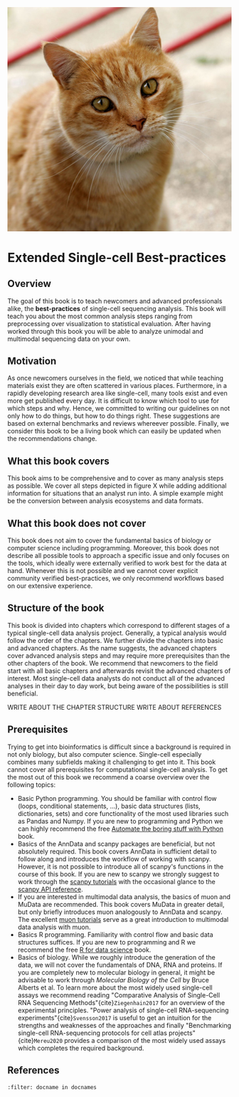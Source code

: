 ![alt text](_static/images/title.jpg "Title")

<div style="page-break-after: always;"></div>

# Extended Single-cell Best-practices

## Overview

The goal of this book is to teach newcomers and advanced professionals alike, the **best-practices** of single-cell sequencing analysis.
This book will teach you about the most common analysis steps ranging from preprocessing over visualization to statistical evaluation.
After having worked through this book you will be able to analyze unimodal and multimodal sequencing data on your own.

## Motivation

As once newcomers ourselves in the field, we noticed that while teaching materials exist they are often scattered in various places. Furthermore, in a rapidly developing research area like single-cell, many tools exist and even more get published every day. It is difficult to know which tool to use for which steps and why.
Hence, we committed to writing our guidelines on not only how to do things, but how to do things right. These suggestions are based on external benchmarks and reviews whereever possible. Finally, we consider this book to be a living book which can easily be updated when the recommendations change.

## What this book covers

This book aims to be comprehensive and to cover as many analysis steps as possible. We cover all steps depicted in figure X while adding additional information for situations that an analyst run into. A simple example might be the conversion between analysis ecosystems and data formats.

## What this book does not cover

This book does not aim to cover the fundamental basics of biology or computer science including programming. Moreover, this book does not describe all possible tools to approach a specific issue and only focuses on the tools, which ideally were externally verified to work best for the data at hand. Whenever this is not possible and we cannot cover explicit community verified best-practices, we only recommend workflows based on our extensive experience.

## Structure of the book

This book is divided into chapters which correspond to different stages of a typical single-cell data analysis project. Generally, a typical analysis would follow the order of the chapters. We further divide the chapters into basic and advanced chapters. As the name suggests, the advanced chapters cover advanced analysis steps and may require more prerequisites than the other chapters of the book. We recommend that newcomers to the field start with all basic chapters and afterwards revisit the advanced chapters of interest. Most single-cell data analysts do not conduct all of the advanced analyses in their day to day work, but being aware of the possibilities is still beneficial.

WRITE ABOUT THE CHAPTER STRUCTURE
WRITE ABOUT REFERENCES

## Prerequisites

Trying to get into bioinformatics is difficult since a background is required in not only biology, but also computer science. Single-cell especially combines many subfields making it challenging to get into it. This book cannot cover all prerequisites for computational single-cell analysis. To get the most out of this book we recommend a coarse overview over the following topics:

* Basic Python programming. You should be familiar with control flow (loops, conditional statements, ...), basic data structures (lists, dictionaries, sets) and core functionality of the most used libraries such as Pandas and Numpy. If you are new to programming and Python we can highly recommend the free [Automate the boring stuff with Python](https://automatetheboringstuff.com/) book.
* Basics of the AnnData and scanpy packages are beneficial, but not absolutely required. This book covers AnnData in sufficient detail to follow along and introduces the workflow of working with scanpy. However, it is not possible to introduce all of scanpy's functions in the course of this book. If you are new to scanpy we strongly suggest to work through the [scanpy tutorials](https://scanpy.readthedocs.io/en/stable/tutorials.html) with the occasional glance to the [scanpy API reference](https://scanpy.readthedocs.io/en/stable/api.html).
* If you are interested in multimodal data analysis, the basics of muon and MuData are recommended. This book covers MuData in greater detail, but only briefly introduces muon analogously to AnnData and scanpy. The excellent [muon tutorials](https://muon-tutorials.readthedocs.io/en/latest/) serve as a great introduction to multimodal data analysis with muon.
* Basics R programming. Familiarity with control flow and basic data structures suffices. If you are new to programming and R we recommend the free [R for data science](https://r4ds.had.co.nz/) book.
* Basics of biology. While we roughly introduce the generation of the data, we will not cover the fundamentals of DNA, RNA and proteins. If you are completely new to molecular biology in general, it might be advisable to work through *Molecular Biology of the Cell* by Bruce Alberts et al. To learn more about the most widely used single-cell assays we recommend reading "Comparative Analysis of Single-Cell RNA Sequencing Methods"{cite}`Ziegenhain2017` for an overview of the experimental principles. "Power analysis of single-cell RNA-sequencing experiments"{cite}`Svensson2017` is useful to get an intuition for the strengths and weaknesses of the approaches and finally "Benchmarking single-cell RNA-sequencing protocols for cell atlas projects"{cite}`Mereu2020` provides a comparison of the most widely used assays which completes the required background.

## References

```{bibliography}
:filter: docname in docnames
```